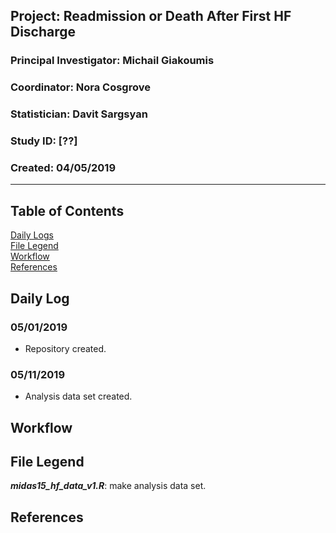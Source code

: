 ##  Project: Readmission or Death After First HF Discharge   
### Principal Investigator: Michail Giakoumis
### Coordinator: Nora Cosgrove
### Statistician: Davit Sargsyan
### Study ID: [??]
### Created: 04/05/2019

---

## Table of Contents
[Daily Logs](#log)    
[File Legend](#legend)      
[Workflow](#workflow)      
[References](#ref)   

## Daily Log<a name="log"></a>
### 05/01/2019
* Repository created.

### 05/11/2019
* Analysis data set created.

## Workflow<a name="workflow"></a>

## File Legend<a name="legend"></a>
***midas15_hf_data_v1.R***: make analysis data set.    


## References<a name="ref"></a>